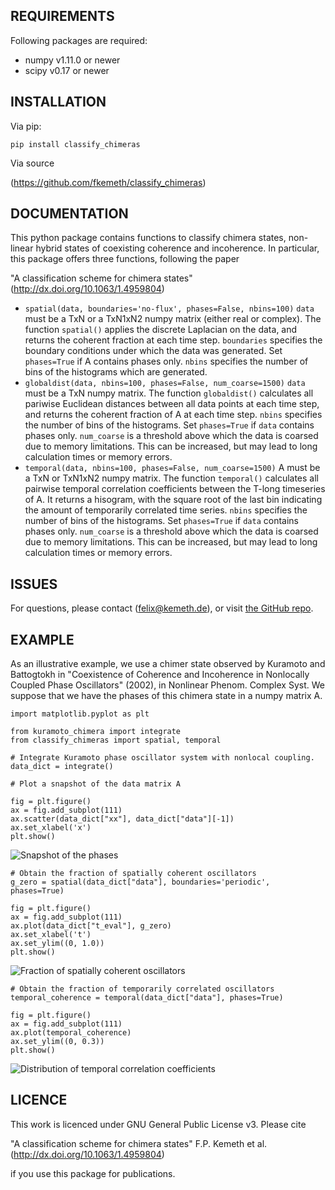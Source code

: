 REQUIREMENTS
---------

Following packages are required:

- numpy v1.11.0 or newer
- scipy v0.17 or newer

INSTALLATION
---------

Via pip:

`pip install classify_chimeras`

Via source

(https://github.com/fkemeth/classify_chimeras)

DOCUMENTATION
---------

This python package contains functions to classify chimera states,
non-linear hybrid states of coexisting coherence and incoherence.
In particular, this package offers three functions, following the paper

"A classification scheme for chimera states"
(http://dx.doi.org/10.1063/1.4959804)

- `spatial(data, boundaries='no-flux', phases=False, nbins=100)`
`data` must be a TxN or a TxN1xN2 numpy matrix (either real or complex).
The function `spatial()` applies the discrete Laplacian on the data, and returns the coherent
fraction at each time step. `boundaries` specifies the boundary conditions under which the data was
generated. Set `phases=True` if A contains phases only. `nbins` specifies the number of bins of the histograms
which are generated.
- `globaldist(data, nbins=100, phases=False, num_coarse=1500)`
`data` must be a TxN numpy matrix.
The function `globaldist()` calculates all pariwise Euclidean distances between all data points at
each time step, and returns
the coherent fraction of A at each time step.
`nbins` specifies the number of bins of the histograms.
Set `phases=True` if `data` contains phases only.
`num_coarse` is a threshold above which the data is coarsed due to memory limitations. This can be increased,
but may lead to long calculation times or memory errors.
- `temporal(data, nbins=100, phases=False, num_coarse=1500)`
A must be a TxN or TxN1xN2 numpy matrix.
The function `temporal()` calculates all pairwise temporal correlation coefficients between
the T-long timeseries of A. It returns a hisogram, with the square root of the last bin indicating the
amount of temporarily correlated time series.
`nbins` specifies the number of bins of the histograms.
Set `phases=True` if `data` contains phases only.
`num_coarse` is a threshold above which the data is coarsed due to memory limitations. This can be increased,
but may lead to long calculation times or memory errors.

ISSUES
---------

For questions, please contact (<felix@kemeth.de>), or visit [the GitHub repo](https://github.com/fkemeth/classify_chimeras).

EXAMPLE
---------

As an illustrative example, we use a chimer state observed by Kuramoto and Battogtokh in
"Coexistence of Coherence and Incoherence in Nonlocally Coupled Phase Oscillators" (2002),
in Nonlinear Phenom. Complex Syst. We suppose
that we have the phases of this chimera state in a numpy matrix A.

    import matplotlib.pyplot as plt

    from kuramoto_chimera import integrate
    from classify_chimeras import spatial, temporal

    # Integrate Kuramoto phase oscillator system with nonlocal coupling.
    data_dict = integrate()

    # Plot a snapshot of the data matrix A

    fig = plt.figure()
    ax = fig.add_subplot(111)
    ax.scatter(data_dict["xx"], data_dict["data"][-1])
    ax.set_xlabel('x')
    plt.show()

![Snapshot of the phases](/images/kuramoto.jpg)

    # Obtain the fraction of spatially coherent oscillators
    g_zero = spatial(data_dict["data"], boundaries='periodic', phases=True)

    fig = plt.figure()
    ax = fig.add_subplot(111)
    ax.plot(data_dict["t_eval"], g_zero)
    ax.set_xlabel('t')
    ax.set_ylim((0, 1.0))
    plt.show()

![Fraction of spatially coherent oscillators](/images/kuramoto_g0.jpg)

    # Obtain the fraction of temporarily correlated oscillators
    temporal_coherence = temporal(data_dict["data"], phases=True)

    fig = plt.figure()
    ax = fig.add_subplot(111)
    ax.plot(temporal_coherence)
    ax.set_ylim((0, 0.3))
    plt.show()

![Distribution of temporal correlation coefficients](/images/kuramoto_h.jpg)


LICENCE
---------


This work is licenced under GNU General Public License v3.
Please cite

"A classification scheme for chimera states"
F.P. Kemeth et al.
(http://dx.doi.org/10.1063/1.4959804)

if you use this package for publications.
